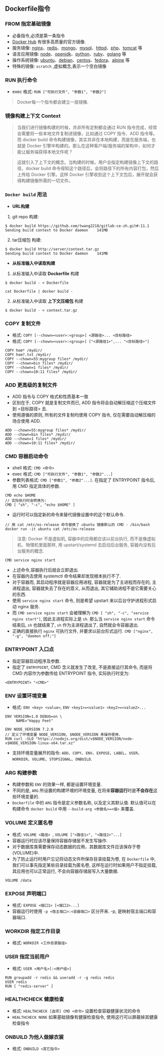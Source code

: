 ## Dockerfile指令

### FROM 指定基础镜像

* 必备指令,必须是第一条指令
* [Docker Hub](https://hub.docker.com/search?q=&type=image&image_filter=official) 有很多高质量的官方镜像.
* 服务镜像: [nginx](https://hub.docker.com/_/nginx/)、[redis](https://hub.docker.com/_/redis)、[mongo](https://hub.docker.com/_/mongo/)、[mysql](https://hub.docker.com/_/mysql/)、[httpd](https://hub.docker.com/_/httpd/)、[php](https://hub.docker.com/_/php/)、[tomcat](https://hub.docker.com/_/tomcat/) 等
* 语言应用镜像: [node](https://hub.docker.com/_/node)、[openjdk](https://hub.docker.com/_/openjdk/)、[python](https://hub.docker.com/_/python/)、[ruby](https://hub.docker.com/_/ruby/)、[golang](https://hub.docker.com/_/golang/) 等
* 操作系统镜像: [ubuntu](https://hub.docker.com/_/ubuntu/)、[debian](https://hub.docker.com/_/debian/)、[centos](https://hub.docker.com/_/centos/)、[fedora](https://hub.docker.com/_/fedora/)、[alpine](https://hub.docker.com/_/alpine/) 等
* 特殊的镜像: `scratch` ,虚拟概念,表示一个空白镜像

### RUN 执行命令

* exec 格式: `RUN ["可执行文件", "参数1", "参数2"]`

> Docker每一个指令都会建立一层镜像.

### 镜像构建上下文 Context

> 当我们进行镜像构建的时候，并非所有定制都会通过 RUN 指令完成，经常会需要将一些本地文件复制进镜像，比如通过 COPY 指令、ADD 指令等。而 docker build 命令构建镜像，其实并非在本地构建，而是在服务端，也就是 Docker 引擎中构建的。那么在这种客户端/服务端的架构中，如何才能让服务端获得本地文件呢？

> 这就引入了上下文的概念。当构建的时候，用户会指定构建镜像上下文的路径，docker build 命令得知这个路径后，会将路径下的所有内容打包，然后上传给 Docker 引擎。这样 Docker 引擎收到这个上下文包后，展开就会获得构建镜像所需的一切文件。

### `Docker build` 用法

* **URL构建**

1. git repo 构建:

```
$ docker build https://github.com/twang2218/gitlab-ce-zh.git#:11.1
Sending build context to Docker daemon    141MB
```

2. tar压缩包 构建:

```
$ docker build http://server/context.tar.gz
Sending build context to Docker daemon    141MB
```

* **从标准输入中读取构建** 

1. 从标准输入中读取 **Dockerfile** 构建

```
$ docker build - < Dockerfile
```

```
cat Dockerfile | docker build -
```

2. 从标准输入中读取 **上下文压缩包** 构建

```
$ docker build - < context.tar.gz
```

### COPY 复制文件

* 格式: `COPY [--chown=<user>:<group>] <源路径>... <目标路径>`
* 格式: `COPY [--chown=<user>:<group>] ["<源路径1>",... "<目标路径>"]`

```
COPY hom* /mydir/
COPY hom?.txt /mydir/
COPY --chown=55:mygroup files* /mydir/
COPY --chown=bin files* /mydir/
COPY --chown=1 files* /mydir/
COPY --chown=10:11 files* /mydir/
```

### ADD 更高级的复制文件

* ADD 指令与 COPY 格式和性质基本一致
* 区别在于, COPY 就是复制文件而已,  ADD 指令将会自动解压缩这个压缩文件到 <目标路径> 去.
* 使用遵循的原则, 所有的文件复制均使用 COPY 指令, 仅在需要自动解压缩的场合使用 ADD.

```
ADD --chown=55:mygroup files* /mydir/
ADD --chown=bin files* /mydir/
ADD --chown=1 files* /mydir/
ADD --chown=10:11 files* /mydir/
```

### CMD 容器启动命令

* shell 格式: `CMD <命令>`
* exec 格式: `CMD ["可执行文件", "参数1", "参数2"...]`
* 参数列表格式: `CMD ["参数1", "参数2"...]`. 在指定了 ENTRYPOINT 指令后, 用 CMD 指定具体的参数.

```
CMD echo $HOME
// 实际执行时会转换为:
CMD [ "sh", "-c", "echo $HOME" ]
```

* 运行时可以指定新的命令来替代镜像设置中的这个默认命令.

```
// 用 cat /etc/os-release 命令替换了 ubuntu 镜像默认的 CMD - /bin/bash
docker run -it ubuntu cat /etc/os-release
```

> 注意: Docker 不是虚拟机, 容器中的应用都应该以前台执行, 而不是像虚拟机、物理机里面那样, 用 upstart/systemd 去启动后台服务, 容器内没有后台服务的概念.

```
CMD service nginx start
```

* 上述命令,容器执行后就会立即退出.
* 在容器内去使用 systemctl 命令结果却发现根本执行不了.
* 对于容器而, 其启动程序就是容器应用进程, 容器就是为了主进程而存在的, 主进程退出, 容器就失去了存在的意义, 从而退出, 其它辅助进程不是它需要关心的东西.
* 使用 `service nginx start` 命令, 则是希望 upstart 来以后台守护进程形式启动 nginx 服务.
* 而 `CMD service nginx start` 会被理解为 `CMD [ "sh", "-c", "service nginx start"]`, 因此主进程实际上是 `sh`. 那么当 `service nginx start` 命令结束后, `sh` 也就结束了, `sh` 作为主进程退出了, 自然就会令容器退出.
* 正确的直接执行 `nginx` 可执行文件, 并要求以前台形式运行. `CMD ["nginx", "-g", "daemon off;"]`

### ENTRYPOINT 入口点

* 指定容器启动程序及参数.
* 指定了 `ENTRYPOINT`, CMD 含义就发生了改变, 不是直接运行其命令, 而是将 CMD 内容作为参数传给 ENTRYPOINT 指令, 实际执行时变为:

```
<ENTRYPOINT> "<CMD>"
```

### ENV 设置环境变量

* 格式: `ENV <key> <value>`, `ENV <key1>=<value1> <key2>=<value2>...`

```
ENV VERSION=1.0 DEBUG=on \
	 NAME="Happy Feet"
```

```
ENV NODE_VERSION 7.2.0
// 定义了环境变量 NODE_VERSION, $NODE_VERSION 来操作使用.
RUN curl -SLO "https://nodejs.org/dist/v$NODE_VERSION/node-v$NODE_VERSION-linux-x64.tar.xz"
```

* 支持环境变量展开的指令: `ADD`、`COPY`、`ENV`、`EXPOSE`、`LABEL`、`USER`、`WORKDIR`、`VOLUME`、`STOPSIGNAL`、`ONBUILD`.

### ARG 构建参数

* 构建参数和 `ENV` 的效果一样, 都是设置环境变量.
* 不同的是, `ARG` 所设置的构建环境的环境变量, 在将来**容器运行**时是**不会存在**这些环境变量的.
* `Dockerfile` 中的 `ARG` 指令是定义参数名称, 以及定义其默认值. 默认值可以在构建命令 `docker build` 中用 `--build-arg <参数名>=<值>` 来覆盖.

### VOLUME 定义匿名卷

* 格式: `VOLUME <路径> `, `VOLUME ["<路径1>", "<路径2>"...]`
* 容器运行时应该尽量保持容器存储层不发生写操作.
* 对于数据库类需要保存动态数据的应用，其数据库文件应该保存于卷(VOLUME)中.
* 为了防止运行时用户忘记将动态文件所保存目录挂载为卷, 在 `Dockerfile` 中, 我们可以事先指定某些目录挂载为匿名卷, 这样在运行时如果用户不指定挂载, 其应用也可以正常运行, 不会向容器存储层写入大量数据.

```
VOLUME /data
```

### EXPOSE 声明端口

* 格式: `EXPOSE <端口1> [<端口2>...]`
* 容器运行时使用 `-p <宿主端口>:<容器端口>` 区分开来. -p, 是映射宿主端口和容器端口.

### WORKDIR 指定工作目录

* 格式: `WORKDIR <工作目录路径>`

### USER 指定当前用户

* 格式: `USER <用户名>[:<用户组>]`

```
RUN groupadd -r redis && useradd -r -g redis redis
USER redis
RUN [ "redis-server" ]
```

### HEALTHCHECK 健康检查

* 格式: `HEALTHCHECK [选项] CMD <命令>` 设置检查容器健康状况的命令
* `HEALTHCHECK NONE` 如果基础镜像有健康检查指令, 使用这行可以屏蔽掉其健康检查指令

### ONBUILD 为他人做嫁衣裳

* 格式: `ONBUILD <其它指令>`



